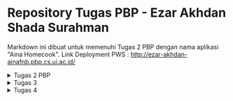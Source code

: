 # Repository Tugas PBP - Ezar Akhdan Shada Surahman
Markdown ini dibuat untuk memenuhi Tugas 2 PBP dengan nama aplikasi "Aina Homecook". 
Link Deployment PWS : http://ezar-akhdan-ainafnb.pbp.cs.ui.ac.id/
<details>

 <summary>Tugas 2 PBP </summary>

## Step-by-step pengerjaan proyek

Berikut merupakan step-by-step pengerjaan proyek ini:

### Pembuatan Proyek Django

1. Saya membuat direktori `aina-fnb` pada laptop saya sebagai direktori untuk proyek ini.
2. Pada direktori `aina-fnb` saya menginstall virtual environment melalui terminal dengan command berikut:

   ```python
   python3 -m venv env
   ```
3. Setelah virtual environment terinstall, saya mengaktifkannya dengan commad:

   ```
   source env/bin/activate
   ```
4. Saya membuat file `requirements.txt` dengan isi sebagai berikut:

   ```
   django
   gunicorn
   whitenoise
   psycopg2-binary
   requests
   urllib3
   ```
5. Setelah itu saya melakukan dependencies pada `requirements.txt` dengan command:

   ```
   pip install -r requirements.tx
   ```
6. Lalu, saya melakukan instalansi project django dengan nama `aina_fnb` dengan command berikut:

   ```
   django-admin startproject aina_fnb .
   ```
7. Setelah proyek terinstall, saya menambahkan `"localhost"` dan `"127.0.0.1"` sebagai bagian dari `ALLOWED_HOST` pada file `settings.py`.

   ### Membuat aplikasi `main`
8. Saya membuat aplikasi baru bernama `main` dengan command:

   ```
   python manage.py startapp main
   ```

   #### Membuat Template
9. Setelah aplikasi main terinstall, saya menambahkan `'main'` ke list `INSTALLED_APPS` pada file `settings.py` sebagai penanda adanya aplikasi `main` ini.
10. Untuk membuat template, saya membuat direktori `templates` (di dalam direktori `main`) lalu menambahkan file `main.html` yang akan berperan sebagai templatenya.
11. Saya mengisi template dengan komponen-komponen yang dibutuhkan serta langsung menggunakan template variables untuk attrbute-attribute yang akan ditampilkan.

    ### Membuat Models
12. Setelah template, saya menambahkan sebuah model pada file `model.py`   yaitu `FoodEntry` yang memili attribute `name` , `price`, `ready`,dan  `description` serta sebuah read-only variable yaitu `is_pricy` untuk menentukan apakah sebuah makanan termasuk relatif mahal atau tidak.
13. Untuk mengaplikasikan model saya melakukan migration dengan dua command di bawah:

    ```
    python3 manage.py makemigrations
    python3 manage.py migrate
    ```

    ### Menghubungkan View dengan Template
14. Selanjutnya, saya mengisi file `views.py `dengan sebuah function bernama `show_main` yang akan "mengirim" data ke template jika terdapat request dari template.
15. Data yang akan dikirim berupa atribut-atribut berupa atribut `name`,` price`, `ready, description`, `nama_aplikasi`, `nama_saya`, dan `kelas_saya`.

    ### Mengonfigurasi URL
16. Pertama, saya membuat file `urls.py` di dalam `main` dan menambahkan kode di bawah untuk mengonfigurasi routing pada aplikasi:

    ```
    from django.urls import path
    from main.views import show_main

    app_name = 'main'

    urlpatterns = [
        path('', show_main, name='show_main'),
    ]
    ```
17. Setelah itu, saya mengonfigurasi file `urls.py` yang berada pada `aina_fnb` untuk routing project keseluruhan dengan kode dibawah:

    ```
    ...
    from django.urls import path, include
    ...

    urlpatterns = [
        ...
        path('', include('main.urls')),
        ...
    ]
    ```

    ### Unit Tests
18. Selanjutnya, saya menambahkan beberapa unit tests pada `tests.py` yang bertujuan untuk memeriksa kebenaran kode, unit test yang dibuat meliputi:

    - Memeriksa apakah URL index (utama) bisa diakses
    - Memeriksa apakah halaman index (utama) dirender dengan template dari `main.html`
    - Memeriksa apakah halaman yang tidak ada pada project akan memberikan respons 404.
    - Memeriksa kebenaran read-only attributes yang ada di `models.py`
19. Untuk memeriksa kebenaran kode, saya menggunakan command:

    ```
    python manage.py test
    ```

### Git dan PWS Deployment

20. Saya membuat repository baru di github lalu menghubungkannya kepada repository yang ada pada lokal (melakukan `git init` terlebih dahulu)
21. Setelah terhubung, saya melakukan `add`, `commit`, dan `push` ke remote repository github
22. Untuk melakukan deployment ke PWS, pertama saya menambahkan URL repo saya ke list `ALLOWED_HOST` pada `settings.py`.
23. Terakhir, saya menyambungkan repository dengan PWS, lalu melakukan push ke repository PWS untuk melakukan deployment.

## Request client ke web aplikasi berbasis Django

[![Screenshot-2024-09-18-at-09-47-38.png](https://i.postimg.cc/6qy7Z9Yr/Screenshot-2024-09-18-at-09-47-38.png)](https://postimg.cc/RJxV5zrh)[![Screenshot-2024-09-18-at-09-47-38.png](https://i.postimg.cc/6qy7Z9Yr/Screenshot-2024-09-18-at-09-47-38.png)](https://postimg.cc/RJxV5zrh)

Secara singkat, saat user/client berinteraksi dengan website berbasis Django, maka device user akan mengirimkan sebuah HTTP request yang akan diarahkan oleh `urls.py` ke `views.py`. `views.py` memiliki peran penting untuk memilih data apa yang akan ditampilkan kepada user (bisa melalui database yang ada pada `models.py` maupun tidak) dan juga memilih template atau tampilan yang akan ditampilkan (berkas `html`).

`urls.py` -> mengarahkan user ke halaman yang sesuai.

`views.py` -> memilih data (`models.py`) serta tampilan/template (`main.html`) untuk diberikan kepada user

`models.py` -> sebagai database.

`main.html` -> sebagai tampilan/template untuk menampilkan data.

## Fungsi `git` dalam pengembangan perangkat lunak

`git` merupakan salah satu Version Control yang paling banyak digunakan. Berikut merupakan beberapa fungsi utama git:

- Version Control : `git` membuat pelacakan perubahan kode sangat mudah. Fitur ini sangat berguna saat developer memilki bug atau error lalu ingin melakukan debugging. Jika sudah "mentok", developer juga bisa mengembalikannya ke versi sebelumnya
- Collaborative : Dengan menggunakan layanan online seperti GitHub, developer bisa melakukan development secara bersamaan tanpa harus berada di tempat yang sama. Fitur Branching dan Merge pada `git` sangat berpengaruh dalam aspek kolaborasi.

Dengan Git, pengembangan perangkat lunak menjadi lebih terstruktur, efisien, dan terkelola dengan baik, terutama dalam tim besar atau proyek jangka panjang.

## Mengapa Django?

Menurut saya, salah satu faktor dipilihnya Django adalah karena bahasa pemorgramannya, yaitu Python. Python merupakan bahasa yang sudah dipelajari dari Semester 1. Sehingga, mahasiswa tidak perlu belajar syntax namun langsung fokus di konsep pemrograman berbasis platform. Selain itu, saya mengetahui bahwa Django merupakan framework yang sangat sering digunakan sehingga dokumentasi sudah lengkap dan komunitasnya sudah sangat luas.

## Kenapa models pada Django disebut sebagai ORM?

Models pada Django disebut sebagai ORM karena (Object Relational Mapping) karena sifat dari models yang mengonversi data menjadi tabel secara langsung. Akibatnya, developer tidak perlu berhubungan langsung dengan tabel-tabel data seperti SQL, namun bisa langsung membuat dan mengakses data dari model. `<br />`

Sekian jawaban dari saya. Terimakasih `<br />`

Salam `<br />`

Ezar

</details>
<details>
<summary>Tugas 3</summary>

## Mengapa kita memerlukan Data Delivery?

Pada website yang menggunakan data dinamis, tentu sangat sulit dan banyak effort yang dilakukan jika kode `html` nya selalu diupdate berdasarkan input dari User. Oleh karena itu, kita membutuhkan data delivery agar penyampaian dan pengaksesan data dapat dilakukan secara otomatis dan real-time.

## JSON vs XML

Dibandingkan dengan XML, JSON lebih ringan, lebih mudah dibaca, dan lebih mudah ditulis oleh manusia serta lebih efisien untuk mesin. Karena JSON menggunakan struktur berbasis objek, JSON lebih sesuai untuk aplikasi web modern, terutama dalam komunikasi client-server. Di lain sisi, XML memiliki markup yang lebih kompleks dan lebih berat.

## `is_valid()` pada form Django

function `is_valid()` memastikan apakah semua field terisi dengan jenis datafield yang dibutuhkan dan tidak boleh ada field yang kosong. Sebenarnya, `is_valid()` juga bisa dibuat dengan settingan custom namun pada saat ini, `is_valid()` hanya digunakan untuk validasi datatype

## `csrf_token`: apa fungsinya?

Kita membutuhkan `csrf_token` saat membuat form di Django untuk melindungi aplikasi dari serangan CSRF (Cross-Site Request Forgery), di mana penyerang dapat mengeksploitasi sesi pengguna yang sah untuk menjalankan aksi berbahaya tanpa sepengetahuan pengguna. Jika kita tidak menambahkan `csrf_token`, aplikasi menjadi rentan terhadap serangan ini, di mana penyerang bisa memalsukan permintaan dari pengguna dengan cara mengirimkan form palsu dari domain yang berbeda. Tanpa validasi `csrf_token`, server tidak bisa membedakan apakah permintaan tersebut sah atau berasal dari sumber yang tidak valid, yang dapat menyebabkan perubahan data tanpa izin.

## Screenshot Postman

### XML semua object

<img width="1271" alt="Screenshot 2024-09-17 at 13 38 24" src="https://github.com/user-attachments/assets/ccda0e4d-0612-4036-97fd-2b9d6e51af61">
### JSON Semua Object
<img width="1273" alt="Screenshot 2024-09-17 at 13 38 35" src="https://github.com/user-attachments/assets/45d8174f-8e89-4b4d-8614-000badca09a3">
### XML search by ID
<img width="1270" alt="Screenshot 2024-09-17 at 13 38 51" src="https://github.com/user-attachments/assets/754c1f95-e743-4053-a016-414a689df143">
### JSON search by ID
<img width="1271" alt="Screenshot 2024-09-17 at 13 39 25" src="https://github.com/user-attachments/assets/0c9c1311-c61e-4088-863d-acebf0f2c4f6">

## Implementasi Checklist

1. Pertama, saya membuat sebuah template yang akan digunakan oleh template template lainnya. Hal ini dilakukan dengan cara membuat direktori baru di direktori utama proyek yang bernama `templates` lalu membuat sebuah file dengan nama `base.html`
2. Selanjutnya, saya isi `base.html` dengan boileprplate HTML dengan mengisi bagian `meta`  dengan ` {% block meta %} {% endblock meta %}` dan   `body` dengan `{% block content %} {% endblock content %}` untuk digunakan di template-template selanjutnya.
3. Agar `base.html` bisa dianggap sebagai template, saya menambahkan `[BASE_DIR/'templates']` pada setting `'DIRS'` yang ada di `settings.py` pada direktori project.
4. Setelah itu, saya mengubah isi dari `main.html` pada direktori `main/templates` agar `main.html` mengikuti base template yang sudah dibuat.
5. Untuk mengubah primary key setiap record dengan UUID, saya menambahkan 1 attribute pada `models.py` yang ada pada direktori `main` yaitu `id` yang menggunakan UUID sebagai value nya. id ini akan dibuat secara otomatis saat ada record baru yang ditambahkan ke database.
6. Untuk mengimplementasi perubahan yang dibuat, saya melakukan command:
   ```
   python3 manage.py makemigrations
   python3 manage.py migrate
   ```
7. Selanjutnya, saya membuat form pertambahan makanan yang ada di file `forms.py` pada direktori `main` . Form ini meminta field-field sesuai dengan attribute yang dibutuhkan pada `models.py`.
8. Untuk mengaplikasikan form pada website, pertama saya menambahkan function `create_food_entry` pada file `views.py` pada `main` . function ini berisi logic untuk memeriksa kevalidasian form dan menyimpan object saat di input. Function ini akan menampilkan page form.
9. Di file yang sama, saya menambahkan `food_entries` yang mengambil semua object yang ada pada database untuk ditampilkan pada website.
10. pada `urls.py` yang ada pada direktori `main`, saya menambahkan path `create-food-entry` sebagai form untuk menginput data.
11. Untuk tampilan pada website, saya membuat template `create_food_entry.html` di direktori `templates` pada `main` yang akan menampilkan form dalam bentuk sebuah tabel.
12. Untuk mengimplementasi function `views.py` agar bisa menampilkan data dengan format XML atau JSON, saya menggunakan `serializers` untuk menampilkan data nya.
13. Pertama, saya membuat function `show_xml` yang mengambil seluruh data lalu menggunakan serializer untuk show dalam bentuk XML. Hal yang sama saya lakukan untuk `show_json` yang menampilkan JSON.
14. Untuk function search by id, saya membuat function `show_xml_by_id` dan `show_json_by_id` yang akan memfilter object berdasarkan ID.
15. Terakhir, saya menyambungkannya ke web dengan cara membuat path untuk masing-masing function yang sudah di buat.
</details>
<details>
<summary>Tugas 4</summary>

### Perbedaan antara HttpResponseRedirect() dan redirect()
Perbedaan antara HttpResponseRedirect() dan redirect() terletak pada cara keduanya digunakan untuk melakukan redirect URL dan tingkat kontrol yang mereka tawarkan.

HttpResponseRedirect(): Mengembalikan respons HTTP 302 untuk mengarahkan ke URL yang ditentukan. Ini berguna saat Anda membutuhkan lebih banyak kontrol atas respons sebelum mengembalikannya, seperti ketika harus mengarahkan ke situs eksternal.
redirect(): Secara internal menggunakan HttpResponseRedirect(). Lebih praktis dan fleksibel karena dapat menerima berbagai jenis parameter, seperti URL, pola URL yang diberi nama, atau instance model.
Singkatnya, redirect() lebih sederhana dan fleksibel, sehingga lebih mudah digunakan dalam berbagai skenario. Sedangkan, HttpResponseRedirect() lebih baik digunakan ketika dibutuhkan kontrol lebih atas respons yang diberikan.

### Penghubungan model `food_entry` dengan `User`
Model `FoodEntry` terhubung ke model `User` melalui foreign key di `models.py`:
```
class FoodEntry(models.Model):
    user = models.ForeignKey(User, on_delete=models.CASCADE)
```
Ketika `FoodEntry` dibuat menggunakan fungsi `create_food_entry` (di `views.py`), entri tersebut terhubung dengan User yang sesuai.
```
def create_food_entry(request):
    form = FoodEntryForm(request.POST or None)
    if form.is_valid() and request.method == "POST":
        food_entry = form.save(commit=False)
        food_entry.user = request.user
        food_entry.save()
        return redirect('main:show_main')

    context = {'form': form}
    return render(request, "create_food_entry.html", context)
```

### Apa perbedaan antara authentication dan authorization, apakah yang dilakukan saat pengguna login? Jelaskan bagaimana Django mengimplementasikan kedua konsep tersebut.

Autentikasi adalah proses untuk memverifikasi identitas pengguna guna memastikan bahwa mereka adalah yang mereka klaim. Contohnya, dengan memasukkan username, password, atau OTP saat login. Dalam Django, autentikasi dilakukan menggunakan fungsi `authenticate()` dan `login()`.

Otorisasi berkaitan dengan menentukan tindakan atau sumber daya apa yang boleh diakses oleh pengguna setelah mereka diautentikasi. Di Django, otorisasi dikelola menggunakan permissions dan groups, serta dekorator seperti `@login_required` untuk mengontrol akses ke tampilan.

Ketika seorang pengguna login:
1. Menyediakan Kredensial: Pengguna mengirimkan username dan password.
2. Autentikasi: Sistem memverifikasi apakah kredensial cocok dengan data yang disimpan menggunakan fungsi `authenticate()` dari Django.
3. Pembuatan Sesi: Jika terautentikasi, Django membuat sesi untuk pengguna, menyimpan ID sesi sebagai cookie di browser.
4. Otorisasi: Sistem memeriksa permissions dan peran pengguna untuk menentukan sumber daya yang dapat diakses.
5. Redirect: Jika berhasil, pengguna diarahkan ke halaman tujuan.

### Bagaimana Django mengingat pengguna yang telah login? Jelaskan kegunaan lain dari cookies dan apakah semua cookies aman digunakan?
Django mengingat pengguna yang login melalui sesi yang disimpan dalam cookies. Ketika pengguna login, Django membuat sesi, menyimpan data sesi di server, dan memberikan ID sesi unik kepada pengguna. ID sesi ini dikirim ke browser pengguna sebagai cookie bernama sessionid. Setiap kali pengguna membuat permintaan baru, browser mengirim kembali cookie sessionid ke server, memungkinkan Django mengidentifikasi pengguna.

Cookies juga dapat digunakan untuk menyimpan preferensi pengguna, pelacakan, keranjang belanja dalam e-commerce, dan token keamanan. Namun, tidak semua cookies aman digunakan. Ada beberapa kekhawatiran terkait keamanan dan privasi. Cookies bisa rentan terhadap serangan seperti Cross-Site Scripting (XSS) dan Cross-Site Request Forgery (CSRF) jika tidak dikelola dengan benar. Selain itu, cookies pelacakan dapat menimbulkan masalah privasi yang signifikan karena sering kali mengumpulkan data perilaku pengguna tanpa persetujuan eksplisit.

### Implementasi ceklist
1. Untuk mengimplementasikan register, login, dan sign up, beberapa function perlu di import:
    - `UserCreationForm` digunakan untuk mengimplementasikan fungsi registrasi.
    - `AuthenticationForm`, `authenticate`, dan `login` digunakan untuk mengimplementasikan fungsi login.
    - `logout` digunakan untuk mengimplementasikan fungsi logout.
    - `datetime`, `HttpResponseRedirect`, dan `reverse` digunakan untuk mengelola cookies.
2. Untuk mengaplikasikan cookies, beberapa perubahan perlu ditambahkan di function `show_main`:
```
...
context = {
        ...
        'last_login' : request.COOKIES['last_login']
    }
...
```
3. Saya membuat file `login.html` dan `register.html` pada direktori `main/templates` sebagai template untuk melakukan login dan register
4. Untuk mengimplementasikan logout, saya menambahkan sebuah button di dalam template `main.html`
5. Agar function-function baru tersebut bisa berjalan di aplikasi, perlu ditambahkan routing pada `urls.py`:
```
path('register/', register, name='register'),
path('login/', login_user, name="login"),
path('logout/', logout_user, name="logout"),
```
6. Untuk merestriksi halaman main dari user random, saya menggunakan decorator `@login_required` pada function `show_main` di `views.py`.
```
@login_required(login_url='login/')
```
7. Untuk mengubungkan `FoodEntry` yang sesuai untuk setiap user, saya menambah attribute pada `models.py`:
```
user = models.ForeignKey(User, on_delete=models.CASCADE)
```
8. Setelah melakukan perubahan tersebut, tidak lupa untuk melakukan `makemigrations` dan `migrate` agar perubahan models teraplikasi.
9. Untuk menyimpan `FoodEntry` milik user dengan baik di database, perlu ditambahkan attribute user saat menyimpan form. Saya mengubah `create_food_entry`:
```
def create_food_entry(request):
    form = FoodEntryForm(request.POST or None)
    if form.is_valid() and request.method == "POST":
        food_entry = form.save(commit=False)
        food_entry.user = request.user
        food_entry.save()
        return redirect('main:show_main')

    context = {'form': form}
    return render(request, "create_food_entry.html", context)
```
9. Agar setiap user hanya bisa melihat `FoodEntry` milik masing-masing, saya merubah show main sehingga data yang diambil di-filter berdasarkan user yang terlogin:
```
@login_required(login_url='login/')
def show_main(request):
    food_entries = FoodEntry.objects.filter(user=request.user)
    context = {
        'name' : request.user.username,
        'food_entries': food_entries,
        'nama_aplikasi': "Aina Homecook",
        "nama_saya" : "Ezar Akhdan Shada Surahman",
        "kelas_saya" : "PBP B",
        'last_login' : request.COOKIES['last_login']
    }
    return render(request, "main.html", context)
```

</details>
